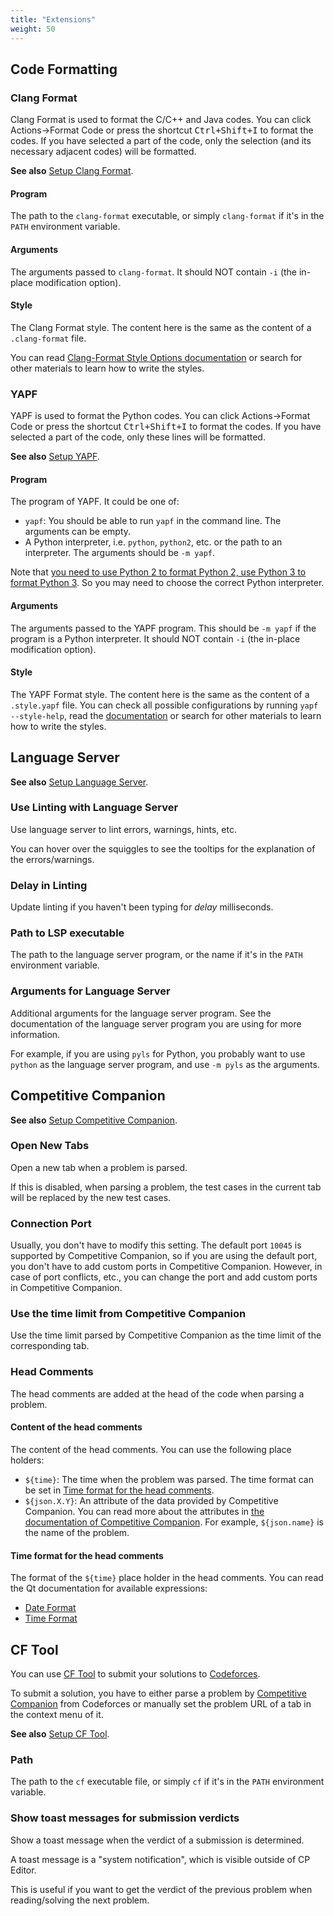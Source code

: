 ```yaml
---
title: "Extensions"
weight: 50
---
```


## Code Formatting

### Clang Format

Clang Format is used to format the C/C++ and Java codes. You can click Actions->Format Code or press the shortcut <kbd>Ctrl+Shift+I</kbd> to format the codes. If you have selected a part of the code, only the selection (and its necessary adjacent codes) will be formatted.

**See also** [Setup Clang Format](../../setup/\_index.md#setup-clang-format).

#### Program

The path to the `clang-format` executable, or simply `clang-format` if it's in the `PATH` environment variable.

#### Arguments

The arguments passed to `clang-format`. It should NOT contain `-i` (the in-place modification option).

#### Style

The Clang Format style. The content here is the same as the content of a `.clang-format` file.

You can read [Clang-Format Style Options documentation](https://clang.llvm.org/docs/ClangFormatStyleOptions.html) or search for other materials to learn how to write the styles.

### YAPF

YAPF is used to format the Python codes. You can click Actions->Format Code or press the shortcut <kbd>Ctrl+Shift+I</kbd> to format the codes. If you have selected a part of the code, only these lines will be formatted.

**See also** [Setup YAPF](../../setup/\_index.md#setup-yapf).

#### Program

The program of YAPF. It could be one of:

-   `yapf`: You should be able to run `yapf` in the command line. The arguments can be empty.
-   A Python interpreter, i.e. `python`, `python2`, etc. or the path to an interpreter. The arguments should be `-m yapf`.

Note that [you need to use Python 2 to format Python 2, use Python 3 to format Python 3](https://github.com/google/yapf#python-versions). So you may need to choose the correct Python interpreter.

#### Arguments

The arguments passed to the YAPF program. This should be `-m yapf` if the program is a Python interpreter. It should NOT contain `-i` (the in-place modification option).

#### Style

The YAPF Format style. The content here is the same as the content of a `.style.yapf` file. You can check all possible configurations by running `yapf --style-help`, read the [documentation](https://github.com/google/yapf#formatting-style) or search for other materials to learn how to write the styles.

## Language Server

**See also** [Setup Language Server](../../setup/\_index.md#setup-language-server).

### Use Linting with Language Server

Use language server to lint errors, warnings, hints, etc.

You can hover over the squiggles to see the tooltips for the explanation of the errors/warnings.

### Delay in Linting

Update linting if you haven't been typing for *delay* milliseconds.

### Path to LSP executable

The path to the language server program, or the name if it's in the `PATH` environment variable.

### Arguments for Language Server

Additional arguments for the language server program. See the documentation of the language server program you are using for more information.

For example, if you are using `pyls` for Python, you probably want to use `python` as the language server program, and use `-m pyls` as the arguments.

## Competitive Companion

**See also** [Setup Competitive Companion](../../setup/\_index.md#setup-competitive-companion).

### Open New Tabs

Open a new tab when a problem is parsed.

If this is disabled, when parsing a problem, the test cases in the current tab will be replaced by the new test cases.

### Connection Port

Usually, you don't have to modify this setting. The default port `10045` is supported by Competitive Companion, so if you are using the default port, you don't have to add custom ports in Competitive Companion. However, in case of port conflicts, etc., you can change the port and add custom ports in Competitive Companion.

### Use the time limit from Competitive Companion

Use the time limit parsed by Competitive Companion as the time limit of the corresponding tab.

### Head Comments

The head comments are added at the head of the code when parsing a problem.

#### Content of the head comments

The content of the head comments. You can use the following place holders:

-   `${time}`: The time when the problem was parsed. The time format can be set in [Time format for the head comments](#time-format-for-the-head-comments).
-   `${json.X.Y}`: An attribute of the data provided by Competitive Companion. You can read more about the attributes in [the documentation of Competitive Companion](https://github.com/jmerle/competitive-companion#explanation). For example, `${json.name}` is the name of the problem.

#### Time format for the head comments

The format of the `${time}` place holder in the head comments. You can read the Qt documentation for available expressions:

-   [Date Format](https://doc.qt.io/qt-5/qdate.html#toString-3)
-   [Time Format](https://doc.qt.io/qt-5/qtime.html#toString)

## CF Tool

You can use [CF Tool](https://github.com/xalanq/cf-tool/) to submit your solutions to [Codeforces](https://codeforces.com).

To submit a solution, you have to either parse a problem by [Competitive Companion](#competitive-companion) from Codeforces or manually set the problem URL of a tab in the context menu of it.

**See also** [Setup CF Tool](../../setup/\_index.md#setup-cf-tool).

### Path

The path to the `cf` executable file, or simply `cf` if it's in the `PATH` environment variable.

### Show toast messages for submission verdicts

Show a toast message when the verdict of a submission is determined.

A toast message is a "system notification", which is visible outside of CP Editor.

This is useful if you want to get the verdict of the previous problem when reading/solving the next problem.
